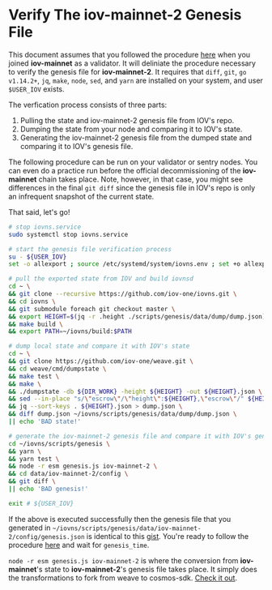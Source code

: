 # Verify The iov-mainnet-2 Genesis File

This document assumes that you followed the procedure [here](https://github.com/iov-one/docs/blob/master/docs/iov-name-service/validator/01-mainnet.md) when you joined **iov-mainnet** as a validator.  It will deliniate the procedure necessary to verify the genesis file for **iov-mainnet-2**.  It requires that `diff`, `git`, `go v1.14.2+`, `jq`, `make`, `node`, `sed`, and `yarn` are installed on your system, and user `$USER_IOV` exists.

The verfication process consists of three parts:
1. Pulling the state and iov-mainnet-2 genesis file from IOV's repo.
1. Dumping the state from your node and comparing it to IOV's state.
1. Generating the iov-mainnet-2 genesis file from the dumped state and comparing it to IOV's genesis file.

The following procedure can be run on your validator or sentry nodes.  You can even do a practice run before the official decommissioning of the **iov-mainnet** chain takes place.  Note, however, in that case, you might see differences in the final `git diff` since the genesis file in IOV's repo is only an infrequent snapshot of the current state.

That said, let's go!

```bash
# stop iovns.service
sudo systemctl stop iovns.service

# start the genesis file verification process
su - ${USER_IOV}
set -o allexport ; source /etc/systemd/system/iovns.env ; set +o allexport # pick-up env vars

# pull the exported state from IOV and build iovnsd
cd ~ \
&& git clone --recursive https://github.com/iov-one/iovns.git \
&& cd iovns \
&& git submodule foreach git checkout master \
&& export HEIGHT=$(jq -r .height ./scripts/genesis/data/dump/dump.json) \
&& make build \
&& export PATH=~/iovns/build:$PATH

# dump local state and compare it with IOV's state
cd ~ \
&& git clone https://github.com/iov-one/weave.git \
&& cd weave/cmd/dumpstate \
&& make test \
&& make \
&& ./dumpstate -db ${DIR_WORK} -height ${HEIGHT} -out ${HEIGHT}.json \
&& sed --in-place "s/\"escrow\"/\"height\":${HEIGHT},\"escrow\"/" ${HEIGHT}.json \
&& jq --sort-keys . ${HEIGHT}.json > dump.json \
&& diff dump.json ~/iovns/scripts/genesis/data/dump/dump.json \
|| echo 'BAD state!'

# generate the iov-mainnet-2 genesis file and compare it with IOV's genesis file
cd ~/iovns/scripts/genesis \
&& yarn \
&& yarn test \
&& node -r esm genesis.js iov-mainnet-2 \
&& cd data/iov-mainnet-2/config \
&& git diff \
|| echo 'BAD genesis!'

exit # ${USER_IOV}
```

If the above is executed successfully then the genesis file that you generated in `~/iovns/scripts/genesis/data/iov-mainnet-2/config/genesis.json` is identical to this [gist](https://gist.githubusercontent.com/davepuchyr/4fe7e002061c537ddb116fee7a2f8e47/raw/genesis.json).  You're ready to follow the procedure [here](https://docs.iov.one/for-validators/mainnet) and wait for `genesis_time`.

`node -r esm genesis.js iov-mainnet-2` is where the conversion from **iov-mainnet**'s state to **iov-mainnet-2**'s genesis file takes place.  It simply does the transformations to fork from weave to cosmos-sdk.  [Check it out](genesis.js).
